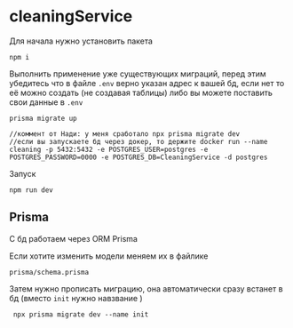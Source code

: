 # cleaningService
Для начала нужно установить пакета
```
npm i
```

Выполнить применение уже существующих миграций, перед этим убедитесь что 
в файле ```.env``` верно указан адрес к вашей бд, если нет то её можно создать (не создавая таблицы)
либо вы можете поставить свои данные в ```.env```
```
prisma migrate up

//коммент от Нади: у меня сработало npx prisma migrate dev
//если вы запускаете бд через докер, то держите docker run --name cleaning -p 5432:5432 -e POSTGRES_USER=postgres -e POSTGRES_PASSWORD=0000 -e POSTGRES_DB=CleaningService -d postgres
```

Запуск
```
npm run dev
```

## Prisma
С бд работаем через ORM Prisma

Если хотите изменить модели меняем их в файлике 
```
prisma/schema.prisma
```
Затем нужно прописать миграцию, она автоматически сразу встанет в бд (вместо ```init``` нужно навзвание )
```
 npx prisma migrate dev --name init
```